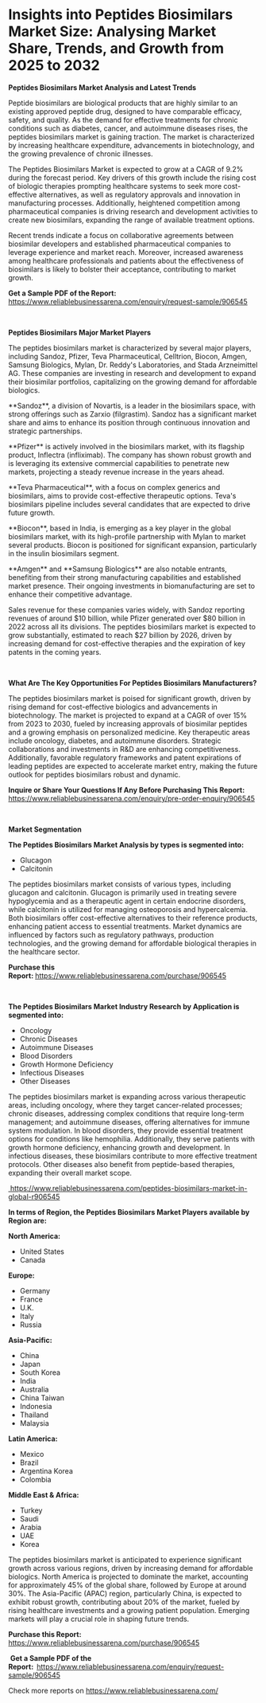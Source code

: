 <p><h1>Insights into Peptides Biosimilars Market Size: Analysing Market Share, Trends, and Growth from 2025 to 2032</h1></p><p><strong>Peptides Biosimilars Market Analysis and Latest Trends</strong></p>
<p><p>Peptide biosimilars are biological products that are highly similar to an existing approved peptide drug, designed to have comparable efficacy, safety, and quality. As the demand for effective treatments for chronic conditions such as diabetes, cancer, and autoimmune diseases rises, the peptides biosimilars market is gaining traction. The market is characterized by increasing healthcare expenditure, advancements in biotechnology, and the growing prevalence of chronic illnesses.</p><p>The Peptides Biosimilars Market is expected to grow at a CAGR of 9.2% during the forecast period. Key drivers of this growth include the rising cost of biologic therapies prompting healthcare systems to seek more cost-effective alternatives, as well as regulatory approvals and innovation in manufacturing processes. Additionally, heightened competition among pharmaceutical companies is driving research and development activities to create new biosimilars, expanding the range of available treatment options.</p><p>Recent trends indicate a focus on collaborative agreements between biosimilar developers and established pharmaceutical companies to leverage experience and market reach. Moreover, increased awareness among healthcare professionals and patients about the effectiveness of biosimilars is likely to bolster their acceptance, contributing to market growth.</p></p>
<p><strong>Get a Sample PDF of the Report:&nbsp;</strong> <a href="https://www.reliablebusinessarena.com/enquiry/request-sample/906545?utm_campaign=3041&utm_medium=2&utm_source=Github&utm_content=ia&utm_term=21032025&utm_id=peptides-biosimilars">https://www.reliablebusinessarena.com/enquiry/request-sample/906545</a></p>
<p>&nbsp;</p>
<p><strong>Peptides Biosimilars Major Market Players</strong></p>
<p><p>The peptides biosimilars market is characterized by several major players, including Sandoz, Pfizer, Teva Pharmaceutical, Celltrion, Biocon, Amgen, Samsung Biologics, Mylan, Dr. Reddy's Laboratories, and Stada Arzneimittel AG. These companies are investing in research and development to expand their biosimilar portfolios, capitalizing on the growing demand for affordable biologics.</p><p>**Sandoz**, a division of Novartis, is a leader in the biosimilars space, with strong offerings such as Zarxio (filgrastim). Sandoz has a significant market share and aims to enhance its position through continuous innovation and strategic partnerships.</p><p>**Pfizer** is actively involved in the biosimilars market, with its flagship product, Inflectra (infliximab). The company has shown robust growth and is leveraging its extensive commercial capabilities to penetrate new markets, projecting a steady revenue increase in the years ahead.</p><p>**Teva Pharmaceutical**, with a focus on complex generics and biosimilars, aims to provide cost-effective therapeutic options. Teva's biosimilars pipeline includes several candidates that are expected to drive future growth.</p><p>**Biocon**, based in India, is emerging as a key player in the global biosimilars market, with its high-profile partnership with Mylan to market several products. Biocon is positioned for significant expansion, particularly in the insulin biosimilars segment.</p><p>**Amgen** and **Samsung Biologics** are also notable entrants, benefiting from their strong manufacturing capabilities and established market presence. Their ongoing investments in biomanufacturing are set to enhance their competitive advantage.</p><p>Sales revenue for these companies varies widely, with Sandoz reporting revenues of around $10 billion, while Pfizer generated over $80 billion in 2022 across all its divisions. The peptides biosimilars market is expected to grow substantially, estimated to reach $27 billion by 2026, driven by increasing demand for cost-effective therapies and the expiration of key patents in the coming years.</p></p>
<p>&nbsp;</p>
<p><strong>What Are The Key Opportunities For Peptides Biosimilars Manufacturers?</strong></p>
<p><p>The peptides biosimilars market is poised for significant growth, driven by rising demand for cost-effective biologics and advancements in biotechnology. The market is projected to expand at a CAGR of over 15% from 2023 to 2030, fueled by increasing approvals of biosimilar peptides and a growing emphasis on personalized medicine. Key therapeutic areas include oncology, diabetes, and autoimmune disorders. Strategic collaborations and investments in R&D are enhancing competitiveness. Additionally, favorable regulatory frameworks and patent expirations of leading peptides are expected to accelerate market entry, making the future outlook for peptides biosimilars robust and dynamic.</p></p>
<p><strong>Inquire or Share Your Questions If Any Before Purchasing This Report:</strong> <a href="https://www.reliablebusinessarena.com/enquiry/pre-order-enquiry/906545?utm_campaign=3041&utm_medium=2&utm_source=Github&utm_content=ia&utm_term=21032025&utm_id=peptides-biosimilars">https://www.reliablebusinessarena.com/enquiry/pre-order-enquiry/906545</a></p>
<p>&nbsp;</p>
<p><strong>Market Segmentation</strong></p>
<p><strong>The Peptides Biosimilars Market Analysis by types is segmented into:</strong></p>
<p><ul><li>Glucagon</li><li>Calcitonin</li></ul></p>
<p><p>The peptides biosimilars market consists of various types, including glucagon and calcitonin. Glucagon is primarily used in treating severe hypoglycemia and as a therapeutic agent in certain endocrine disorders, while calcitonin is utilized for managing osteoporosis and hypercalcemia. Both biosimilars offer cost-effective alternatives to their reference products, enhancing patient access to essential treatments. Market dynamics are influenced by factors such as regulatory pathways, production technologies, and the growing demand for affordable biological therapies in the healthcare sector.</p></p>
<p><strong>Purchase this Report:&nbsp;</strong><a href="https://www.reliablebusinessarena.com/purchase/906545?utm_campaign=3041&utm_medium=2&utm_source=Github&utm_content=ia&utm_term=21032025&utm_id=peptides-biosimilars">https://www.reliablebusinessarena.com/purchase/906545</a></p>
<p>&nbsp;</p>
<p><strong>The Peptides Biosimilars Market Industry Research by Application is segmented into:</strong></p>
<p><ul><li>Oncology</li><li>Chronic Diseases</li><li>Autoimmune Diseases</li><li>Blood Disorders</li><li>Growth Hormone Deficiency</li><li>Infectious Diseases</li><li>Other Diseases</li></ul></p>
<p><p>The peptides biosimilars market is expanding across various therapeutic areas, including oncology, where they target cancer-related processes; chronic diseases, addressing complex conditions that require long-term management; and autoimmune diseases, offering alternatives for immune system modulation. In blood disorders, they provide essential treatment options for conditions like hemophilia. Additionally, they serve patients with growth hormone deficiency, enhancing growth and development. In infectious diseases, these biosimilars contribute to more effective treatment protocols. Other diseases also benefit from peptide-based therapies, expanding their overall market scope.</p></p>
<p><a href="https://www.reliablebusinessarena.com/peptides-biosimilars-market-in-global-r906545?utm_campaign=3041&utm_medium=2&utm_source=Github&utm_content=ia&utm_term=21032025&utm_id=peptides-biosimilars">&nbsp;https://www.reliablebusinessarena.com/peptides-biosimilars-market-in-global-r906545</a></p>
<p><strong>In terms of Region, the Peptides Biosimilars Market Players available by Region are:</strong></p>
<p>
    <p> <strong> North America: </strong>
        <ul>
            <li>United States</li>
            <li>Canada</li>
        </ul>
        </p> 
    <p> <strong> Europe: </strong>
        <ul>
            <li>Germany</li>
            <li>France</li>
            <li>U.K.</li>
            <li>Italy</li>
            <li>Russia</li>
        </ul>
        </p> 
    <p> <strong> Asia-Pacific: </strong>
        <ul>
            <li>China</li>
            <li>Japan</li>
            <li>South Korea</li>
            <li>India</li>
            <li>Australia</li>
            <li>China Taiwan</li>
            <li>Indonesia</li>
            <li>Thailand</li>
            <li>Malaysia</li>
        </ul>
        </p> 
    <p> <strong> Latin America: </strong>
        <ul>
            <li>Mexico</li>
            <li>Brazil</li>
            <li>Argentina Korea</li>
            <li>Colombia</li>
        </ul>
        </p> 
    <p> <strong> Middle East & Africa: </strong>
        <ul>
            <li>Turkey</li>
            <li>Saudi</li>
            <li>Arabia</li>
            <li>UAE</li>
            <li>Korea</li>
        </ul>
    </p>
    </p>
<p><p>The peptides biosimilars market is anticipated to experience significant growth across various regions, driven by increasing demand for affordable biologics. North America is projected to dominate the market, accounting for approximately 45% of the global share, followed by Europe at around 30%. The Asia-Pacific (APAC) region, particularly China, is expected to exhibit robust growth, contributing about 20% of the market, fueled by rising healthcare investments and a growing patient population. Emerging markets will play a crucial role in shaping future trends.</p></p>
<p><strong>Purchase this Report: </strong><a href="https://www.reliablebusinessarena.com/purchase/906545?utm_campaign=3041&utm_medium=2&utm_source=Github&utm_content=ia&utm_term=21032025&utm_id=peptides-biosimilars">https://www.reliablebusinessarena.com/purchase/906545</a></p>
<p>&nbsp;<strong>Get a Sample PDF of the Report:&nbsp;&nbsp;</strong><a href="https://www.reliablebusinessarena.com/enquiry/request-sample/906545?utm_campaign=3041&utm_medium=2&utm_source=Github&utm_content=ia&utm_term=21032025&utm_id=peptides-biosimilars">https://www.reliablebusinessarena.com/enquiry/request-sample/906545</a></p>
<p><strong></strong></p>
<p>Check more reports on <a href="https://www.reliablebusinessarena.com/?utm_campaign=3041&utm_medium=2&utm_source=Github&utm_content=ia&utm_term=21032025&utm_id=peptides-biosimilars">https://www.reliablebusinessarena.com/</a></p>